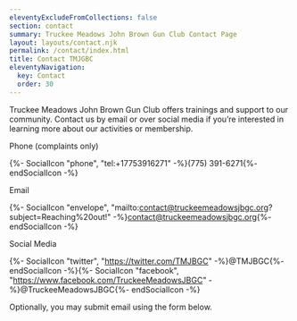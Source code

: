 ```yaml
---
eleventyExcludeFromCollections: false
section: contact
summary: Truckee Meadows John Brown Gun Club Contact Page
layout: layouts/contact.njk
permalink: /contact/index.html
title: Contact TMJGBC
eleventyNavigation:
  key: Contact
  order: 30
---
```

Truckee Meadows John Brown Gun Club offers trainings and support to our community. Contact us by email or over social media if you’re interested in learning more about our activities or membership.

<p class="text-lg pt-4"><span class="font-bold">Phone</span>&nbsp;<span class="text-gray-600 text-xs italic">(complaints only)</span></p>

{%- SocialIcon "phone", "tel:+17753916271" -%}(775) 391-6271{%- endSocialIcon -%}

<p class="text-lg font-bold pt-4">Email</p>

{%- SocialIcon "envelope", "mailto:contact@truckeemeadowsjbgc.org?subject=Reaching%20out!" -%}contact@truckeemeadowsjbgc.org{%- endSocialIcon -%}

<p class="text-lg font-bold pt-4">Social Media</p>

{%- SocialIcon "twitter", "https://twitter.com/TMJBGC" -%}@TMJBGC{%- endSocialIcon -%}{%- SocialIcon "facebook", "https://www.facebook.com/TruckeeMeadowsJBGC" -%}@TruckeeMeadowsJBGC{%- endSocialIcon -%}

<p class="pt-4">Optionally, you may submit email using the form below.</p>